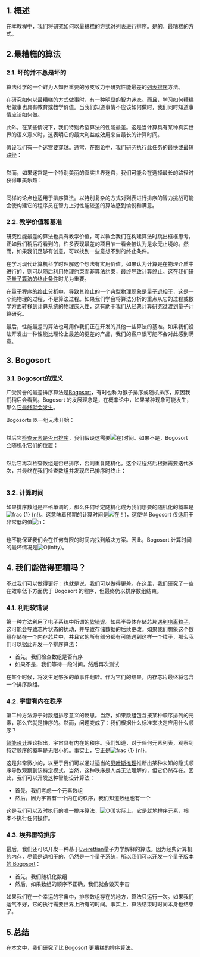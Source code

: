 ## 1. 概述

在本教程中，我们将研究如何以最糟糕的方式对列表进行排序。是的，最糟糕的方式。

## 2.最糟糕的算法

### 2.1. 坏的并不总是坏的

算法科学的一个鲜为人知但重要的分支致力于研究性能最差的[列表排序](https://www.baeldung.com/java-sorting)方法。

在研究如何以最糟糕的方式做事时，有一种明显的智力迷恋。而且，学习如何糟糕地做事也具有教育或教学价值。当我们知道事情不应该如何做时，我们同时知道事情应该如何做。

此外，在某些情况下，我们特别希望算法的性能最差。这是当计算具有某种真实世界的语义意义时，这表明它的最大利益或效用来自最长的计算时间。

假设我们有一个[迷宫要穿越](https://www.baeldung.com/java-solve-maze)。通常，在[图论中](https://www.baeldung.com/cs/graph-theory-intro)，我们研究执行此任务的最快或[最短路径](https://www.baeldung.com/cs/floyd-warshall-shortest-path)：

```

```

然而，如果迷宫是一个特别美丽的真实世界迷宫，我们可能会在选择最长的路径时获得审美乐趣：

```

```

同样的论点也适用于排序算法。以特别复杂的方式对列表进行排序的智力挑战可能会使构建它的程序员在智力上对性能较差的算法感到愉悦和满意。

### 2.2. 教学价值和基准

研究性能最差的算法也具有教学价值，可以教会我们在构建算法时跳出框框思考。正如我们稍后将看到的，许多表现最差的项目乍一看会被认为是永无止境的。然而，如果我们足够有创意，可以找到一些意想不到的终止条件。

在学习现代计算机科学时理解这个想法有实用价值。如果认为计算是在物理介质中进行的，则可以随后利用物理约束而非算法约束，最终导致计算终止。[这在我们研究量子算法的终止条件](https://link.springer.com/article/10.1007/s00236-013-0185-3)时尤为重要。

在[量子程序的终止分析中](https://www.researchgate.net/publication/225291113_Reachability_and_Termination_Analysis_of_Concurrent_Quantum_Programs)，导致其终止的一个典型物理现象是[量子退相干](https://arxiv.org/pdf/1904.09041.pdf)，这是一个纯物理的过程，不是算法过程。如果我们学会将算法分析的重点从它的过程或数学方面转移到计算系统的物理嵌入性，这有助于我们从经典计算研究过渡到量子计算研究。

最后，性能最差的算法也可用作我们正在开发的其他一些算法的基准。如果我们设法开发出一种性能比理论上最差的更差的产品，我们的客户很可能不会对此感到满意。

## 3. Bogosort

### 3.1. Bogosort的定义

广受赞誉的最差排序算法是[Bogosort](https://en.wikipedia.org/wiki/Bogosort)，有时也称为猴子排序或随机排序，原因我们稍后会看到。Bogosort 的发展理念是，在概率论中，如果某种现象可能发生，那么[它最终就会发生](https://www.baeldung.com/cs/randomness#the-theoretical-bases-of-randomness)。

Bogosorts 以一组元素开始：

```

```

然后它[检查元素是否已排序](https://www.baeldung.com/java-check-if-list-sorted)，我们假设这需要![在)](https://www.baeldung.com/wp-content/ql-cache/quicklatex.com-f8d599809b2f7987726c648086c1981d_l3.svg)时间。如果不是，Bogosort 会随机化它们的位置：

```

```

然后它再次检查数组是否已排序，否则重复随机化。这个过程然后根据需要迭代多次，并最终在我们检查数组并发现它已排序时终止：

```

```

### 3.2. 计算时间

如果排序数组是严格单调的，那么任何给定随机化成为我们想要的随机化的概率是![frac {1} {n!}](https://www.baeldung.com/wp-content/ql-cache/quicklatex.com-42e77c611dcbc2ab75fba0a1ad4217b0_l3.svg)。这意味着预期的计算时间是![在！)](https://www.baeldung.com/wp-content/ql-cache/quicklatex.com-677df1e1b5dc6899a5f061e4841ccbfc_l3.svg)，这使得 Bogosort 仅适用于非常低的值![n](https://www.baeldung.com/wp-content/ql-cache/quicklatex.com-ec4217f4fa5fcd92a9edceba0e708cf7_l3.svg)：

```

```

也不能保证我们会在任何有限的时间内找到解决方案。因此，Bogosort 计算时间的最坏情况是![O(infty)](https://www.baeldung.com/wp-content/ql-cache/quicklatex.com-4f8d945bebd43e08b4e59e205c2628e1_l3.svg)。

## 4. 我们能做得更糟吗？

不过我们可以做得更好：也就是说，我们可以做得更差。在这里，我们研究了一些在效率低下方面优于 Bogosort 的程序，但最终仍以排序数组结束。

### 4.1. 利用软错误

第一种方法利用了电子系统中所谓的[软错误](https://en.wikipedia.org/wiki/Soft_error)。如果半导体存储芯片[遇到电离粒子](https://en.wikipedia.org/wiki/Single-event_upset)，这可能会导致芯片状态的扰动，并导致存储数据的后续更改。如果我们想象这个数组存储在一个内存芯片中，并且它的所有部分都有可能遇到这样一个粒子，那么我们可以据此开发一个排序算法：

-   首先，我们检查数组是否有序
-   如果不是，我们等待一段时间，然后再次测试

在某个时候，将发生足够多的单事件翻转。作为它们的结果，内存芯片最终将包含一个排序数组。

### 4.2. 宇宙有内在秩序

第二种方法源于对数组排序意义的反思。当然，如果数组包含按某种顺序排列的元素，那么它就是排序的。然而，问题变成了：我们根据什么标准来决定应用什么顺序？

[智能设计](https://www.dangermouse.net/esoteric/intelligentdesignsort.html)理论指出，宇宙具有内在的秩序。我们知道，对于任何元素列表，观察到特定顺序的概率是无限小的。事实上，它正是![frac {1} {n!}](https://www.baeldung.com/wp-content/ql-cache/quicklatex.com-42e77c611dcbc2ab75fba0a1ad4217b0_l3.svg)。

这是非常微小的，以至于我们可以通过适当的[贝叶斯推理](https://www.baeldung.com/cs/naive-bayes-classification#bayes-theorem)推断出某种未知的隐式顺序导致观察到该特定模式。当然，这种秩序是人类无法理解的，但它仍然存在。因此，我们可以开发这种智能设计算法：

-   首先，我们考虑一个元素数组
-   然后，因为宇宙有一个内在的秩序，我们知道数组也有一个

这是我们可以及时执行的唯一排序算法，![O(1)](https://www.baeldung.com/wp-content/ql-cache/quicklatex.com-66c97a4dfb9f2e2983629033366d7018_l3.svg)实际上，它是就地排序元素，根本不执行任何操作。

### 4.3. 埃弗雷特排序

最后，我们还可以开发一种基于[Everettian](https://www.baeldung.com/cs/randomness#6-not-one-but-many-worlds)量子力学解释的算法。因为经典计算机的内存，尽管是[退相干](https://en.wikipedia.org/wiki/Quantum_decoherence)的，仍然是一个量子系统，所以我们可以开发一个[量子版本的 Bogosort](https://en.wikipedia.org/wiki/Bogosort#Quantum_BogoSort)：

-   首先，我们随机化数组
-   然后，如果数组的顺序不正确，我们就会毁灭宇宙

如果我们在一个幸运的宇宙中，排序数组存在的地方，算法只运行一次。如果我们运气不好，它的执行需要世界上所有的时间。事实上，算法结束时时间本身也结束了。

## 5.总结

在本文中，我们研究了比 Bogosort 更糟糕的排序算法。